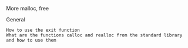 More malloc, free

General

    How to use the exit function
    What are the functions calloc and realloc from the standard library and how to use them
